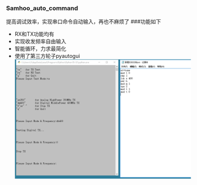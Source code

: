 ### Samhoo_auto_command
提高调试效率，实现串口命令自动输入，再也不麻烦了
###功能如下
* RX和TX功能均有
* 实现收发频率自由输入
* 智能循环，力求最简化
* 使用了第三方轮子pyautogui
![image](https://github.com/Stev00/Samhoo_auto_command/blob/master/Pics/samhoo_auto_command.png)
